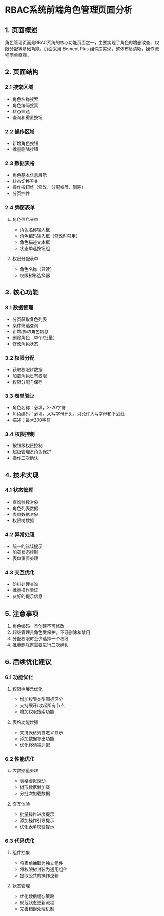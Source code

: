# RBAC系统前端角色管理页面分析

## 1. 页面概述

角色管理页面是RBAC系统的核心功能页面之一，主要实现了角色的增删改查、权限分配等基础功能。页面采用 Element Plus 组件库实现，整体布局清晰，操作流程简单直观。

## 2. 页面结构

### 2.1 搜索区域
- 角色名称搜索
- 角色编码搜索
- 状态筛选
- 查询和重置按钮

### 2.2 操作区域
- 新增角色按钮
- 批量删除按钮

### 2.3 数据表格
- 角色基本信息展示
- 状态切换开关
- 操作按钮组（修改、分配权限、删除）
- 分页控件

### 2.4 弹窗表单
1. 角色信息表单
   - 角色名称输入框
   - 角色编码输入框（修改时禁用）
   - 角色描述文本框
   - 状态单选按钮组

2. 权限分配表单
   - 角色名称（只读）
   - 权限树形选择器

## 3. 核心功能

### 3.1 数据管理
- 分页获取角色列表
- 条件筛选查询
- 新增/修改角色信息
- 删除角色（单个/批量）
- 修改角色状态

### 3.2 权限分配
- 获取权限树数据
- 加载角色已有权限
- 权限分配与保存

### 3.3 表单验证
- 角色名称：必填，2-20字符
- 角色编码：必填，大写字母开头，只允许大写字母和下划线
- 描述：最大200字符

### 3.4 权限控制
- 按钮级权限控制
- 超级管理员角色保护
- 操作二次确认

## 4. 技术实现

### 4.1 状态管理
- 查询参数对象
- 角色列表数据
- 表单数据对象
- 权限树数据

### 4.2 异常处理
- 统一的错误提示
- 加载状态控制
- 表单重置处理

### 4.3 交互优化
- 防抖处理查询
- 批量操作验证
- 友好的提示信息

## 5. 注意事项

1. 角色编码一旦创建不可修改
2. 超级管理员角色受保护，不可删除和禁用
3. 分配权限时至少选择一个权限
4. 批量删除前需要进行二次确认

## 6. 后续优化建议

### 6.1 功能优化
1. 权限树展示优化
   - 增加权限类型图标区分
   - 支持展开/收起所有节点
   - 增加权限搜索功能

2. 表格功能增强
   - 支持表格列自定义显示
   - 添加数据导出功能
   - 优化移动端适配

### 6.2 性能优化
1. 大数据量处理
   - 表格虚拟滚动
   - 树形数据懒加载
   - 分批次加载数据

2. 交互体验
   - 批量操作进度提示
   - 添加操作引导提示
   - 优化表单校验提示

### 6.3 代码优化
1. 组件抽象
   - 将表单抽取为独立组件
   - 将权限树封装为通用组件
   - 提取公共的操作逻辑

2. 状态管理
   - 优化数据缓存策略
   - 规范状态更新流程
   - 完善错误处理机制